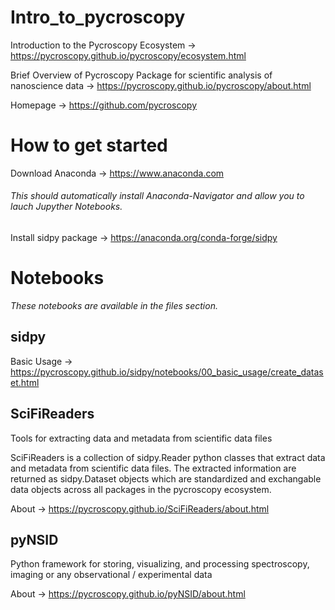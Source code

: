 # Intro_to_pycroscopy
Introduction to the Pycroscopy Ecosystem -> https://pycroscopy.github.io/pycroscopy/ecosystem.html 

Brief Overview of Pycroscopy Package for scientific analysis of nanoscience data -> https://pycroscopy.github.io/pycroscopy/about.html

Homepage -> https://github.com/pycroscopy

# How to get started

Download Anaconda -> https://www.anaconda.com

###### This should automatically install Anaconda-Navigator and allow you to lauch Jupyther Notebooks.

Install sidpy package -> https://anaconda.org/conda-forge/sidpy

# Notebooks
*These notebooks are available in the files section.*

## sidpy
Basic Usage -> https://pycroscopy.github.io/sidpy/notebooks/00_basic_usage/create_dataset.html


## SciFiReaders
Tools for extracting data and metadata from scientific data files

SciFiReaders is a collection of sidpy.Reader python classes that extract data and metadata from scientific data files. The extracted information are returned as sidpy.Dataset objects which are standardized and exchangable data objects across all packages in the pycroscopy ecosystem.

About -> https://pycroscopy.github.io/SciFiReaders/about.html

## pyNSID
Python framework for storing, visualizing, and processing spectroscopy, imaging or any observational / experimental data

About -> https://pycroscopy.github.io/pyNSID/about.html
